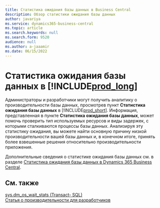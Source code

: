 ```yaml
---
title: Статистика ожидания базы данных в Business Central
description: Обзор статистики ожидания базы данных
author: javariya
ms.service: dynamics365-business-central
ms.topic: article
ms.search.keywords: null
ms.search.form: 9520
audience: null
ms.author: a-jaaamir
ms.date: 06/15/2022
---
```

# Статистика ожидания базы данных в [!INCLUDE[prod_long](includes/prod_long.md)]

Администраторы и разработчики могут получить аналитику о производительности базы данных, просмотрев пункт **Статистика ожидания базы данных** в [!INCLUDE[prod_short](includes/prod_short.md)]. Информация, представленная в пункте **Статистика ожидания базы данных**, может помочь проверить тип используемых ресурсов и виды задержек, с которыми сталкиваются процессы базы данных. Анализируя эту статистику ожидания, вы можете найти основную причину низкой производительности вашей базы данных и, в конечном итоге, принять более взвешенные решения относительно производительности приложения.

Дополнительные сведения о статистике ожидания базы данных см. в разделе [Статистика ожидания базы данных в Dynamics 365 Business Central](/dynamics365/business-central/dev-itpro/administration/database-wait-statistics).

## См. также

[sys.dm_os_wait_stats (Transact- SQL)](/sql/relational-databases/system-dynamic-management-views/sys-dm-os-wait-stats-transact-sql)  
[Статья о производительности для разработчиков](/dynamics365/business-central/dev-itpro/performance/performance-developer)

